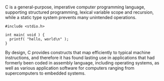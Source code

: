 C is a general-purpose, imperative computer programming language, supporting structured programming, lexical variable scope and recursion, while a static type system prevents many unintended operations.

```
#include <stdio.h>

int main( void ) {
  printf( "hello, world\n" );
}
```

By design,
C provides constructs that map efficiently to typical machine instructions,
and therefore it has found lasting use in applications that had formerly been coded in assembly language,
including operating systems,
as well as various application software for computers ranging from supercomputers to embedded systems.
